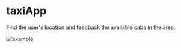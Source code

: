 # taxiApp
Find the user's location and feedback the available cabs in the area.

![example](https://github.com/alexgaudiosi/taxiApp/blob/master/img/example.jpg)
